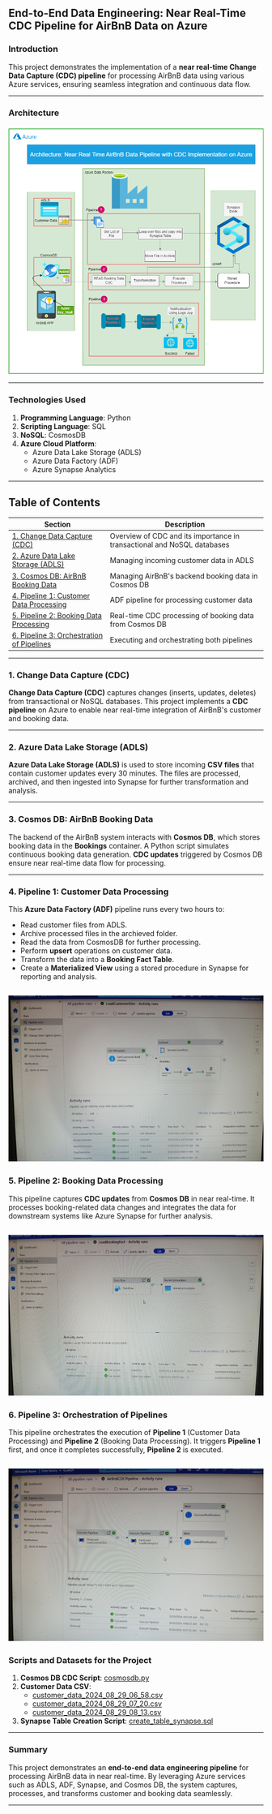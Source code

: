 
## **End-to-End Data Engineering: Near Real-Time CDC Pipeline for AirBnB Data on Azure**

### **Introduction**
This project demonstrates the implementation of a **near real-time Change Data Capture (CDC) pipeline** for processing AirBnB data using various Azure services, ensuring seamless integration and continuous data flow.

---

### **Architecture**

![Architecture](AirBnBApp3.png)

---

### **Technologies Used**
1. **Programming Language**: Python  
2. **Scripting Language**: SQL  
3. **NoSQL**: CosmosDB  
4. **Azure Cloud Platform**:
   - Azure Data Lake Storage (ADLS)
   - Azure Data Factory (ADF)
   - Azure Synapse Analytics

---

## **Table of Contents**
| Section | Description |
|---------|-------------|
| [1. Change Data Capture (CDC)](#1-change-data-capture-cdc) | Overview of CDC and its importance in transactional and NoSQL databases |
| [2. Azure Data Lake Storage (ADLS)](#2-azure-data-lake-storage-adls) | Managing incoming customer data in ADLS |
| [3. Cosmos DB: AirBnB Booking Data](#3-cosmos-db-airbnb-booking-data) | Managing AirBnB's backend booking data in Cosmos DB |
| [4. Pipeline 1: Customer Data Processing](#4-pipeline-1-customer-data-processing) | ADF pipeline for processing customer data |
| [5. Pipeline 2: Booking Data Processing](#5-pipeline-2-booking-data-processing) | Real-time CDC processing of booking data from Cosmos DB |
| [6. Pipeline 3: Orchestration of Pipelines](#6-pipeline-3-orchestration-of-pipelines) | Executing and orchestrating both pipelines |

---

### 1. **Change Data Capture (CDC)**

**Change Data Capture (CDC)** captures changes (inserts, updates, deletes) from transactional or NoSQL databases. This project implements a **CDC pipeline** on Azure to enable near real-time integration of AirBnB's customer and booking data.

---

### 2. **Azure Data Lake Storage (ADLS)**

**Azure Data Lake Storage (ADLS)** is used to store incoming **CSV files** that contain customer updates every 30 minutes. The files are processed, archived, and then ingested into Synapse for further transformation and analysis.

---

### 3. **Cosmos DB: AirBnB Booking Data**

The backend of the AirBnB system interacts with **Cosmos DB**, which stores booking data in the **Bookings** container. A Python script simulates continuous booking data generation. **CDC updates** triggered by Cosmos DB ensure near real-time data flow for processing.

---

### 4. **Pipeline 1: Customer Data Processing**

This **Azure Data Factory (ADF)** pipeline runs every two hours to:
- Read customer files from ADLS.
- Archive processed files in the archieved folder.
- Read the data  from CosmosDB for further processing.
- Perform **upsert** operations on customer data.
- Transform the data into a **Booking Fact Table**.
- Create a **Materialized View** using a stored procedure in Synapse for reporting and analysis.

![customer-data-processing](customer-data-processing-pipeline1.jpg)
---

### 5. **Pipeline 2: Booking Data Processing**

This pipeline captures **CDC updates** from **Cosmos DB** in near real-time. It processes booking-related data changes and integrates the data for downstream systems like Azure Synapse for further analysis.

![Booking-data-processing](BookingDataProcessingPipeline2.jpg)
---

### 6. **Pipeline 3: Orchestration of Pipelines**

This pipeline orchestrates the execution of **Pipeline 1** (Customer Data Processing) and **Pipeline 2** (Booking Data Processing). It triggers **Pipeline 1** first, and once it completes successfully, **Pipeline 2** is executed.

![Orchestration of Pipelines](pipeline3.jpg)
---

### **Scripts and Datasets for the Project**

1. **Cosmos DB CDC Script**: [cosmosdb.py](CosmosDB/cosmosdb.py)
2. **Customer Data CSV**:
   - [customer_data_2024_08_29_06_58.csv](DataSets/customer_data_2024_08_29_06_58.csv)
   - [customer_data_2024_08_29_07_20.csv](DataSets/customer_data_2024_08_29_07_20.csv)
   - [customer_data_2024_08_29_08_13.csv](DataSets/customer_data_2024_08_29_08_13.csv)
3. **Synapse Table Creation Script**: [create_table_synapse.sql](Synapse/create_table_synapse.sql)

---

### **Summary**

This project demonstrates an **end-to-end data engineering pipeline** for processing AirBnB data in near real-time. By leveraging Azure services such as ADLS, ADF, Synapse, and Cosmos DB, the system captures, processes, and transforms customer and booking data seamlessly.

---

